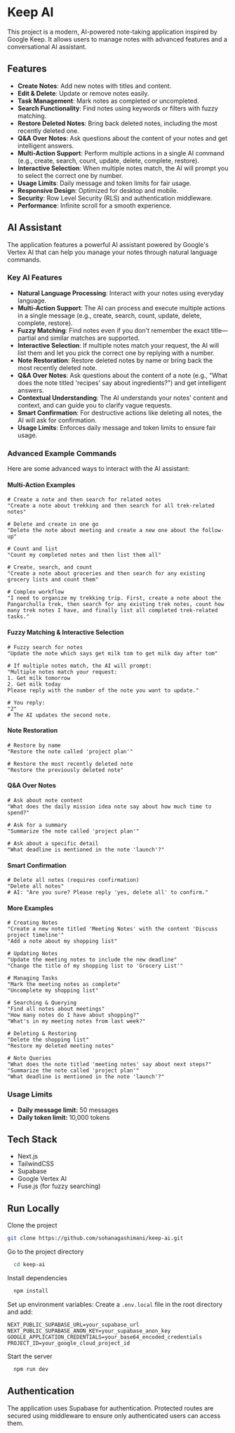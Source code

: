 # Keep AI

This project is a modern, AI-powered note-taking application inspired by Google Keep. It allows users to manage notes with advanced features and a conversational AI assistant.

## Features

- **Create Notes**: Add new notes with titles and content.
- **Edit & Delete**: Update or remove notes easily.
- **Task Management**: Mark notes as completed or uncompleted.
- **Search Functionality**: Find notes using keywords or filters with fuzzy matching.
- **Restore Deleted Notes**: Bring back deleted notes, including the most recently deleted one.
- **Q&A Over Notes**: Ask questions about the content of your notes and get intelligent answers.
- **Multi-Action Support**: Perform multiple actions in a single AI command (e.g., create, search, count, update, delete, complete, restore).
- **Interactive Selection**: When multiple notes match, the AI will prompt you to select the correct one by number.
- **Usage Limits**: Daily message and token limits for fair usage.
- **Responsive Design**: Optimized for desktop and mobile.
- **Security**: Row Level Security (RLS) and authentication middleware.
- **Performance**: Infinite scroll for a smooth experience.

## AI Assistant

The application features a powerful AI assistant powered by Google's Vertex AI that can help you manage your notes through natural language commands.

### Key AI Features

- **Natural Language Processing**: Interact with your notes using everyday language.
- **Multi-Action Support**: The AI can process and execute multiple actions in a single message (e.g., create, search, count, update, delete, complete, restore).
- **Fuzzy Matching**: Find notes even if you don't remember the exact title—partial and similar matches are supported.
- **Interactive Selection**: If multiple notes match your request, the AI will list them and let you pick the correct one by replying with a number.
- **Note Restoration**: Restore deleted notes by name or bring back the most recently deleted note.
- **Q&A Over Notes**: Ask questions about the content of a note (e.g., "What does the note titled 'recipes' say about ingredients?") and get intelligent answers.
- **Contextual Understanding**: The AI understands your notes' content and context, and can guide you to clarify vague requests.
- **Smart Confirmation**: For destructive actions like deleting all notes, the AI will ask for confirmation.
- **Usage Limits**: Enforces daily message and token limits to ensure fair usage.

### Advanced Example Commands

Here are some advanced ways to interact with the AI assistant:

#### Multi-Action Examples

```plaintext
# Create a note and then search for related notes
"Create a note about trekking and then search for all trek-related notes"

# Delete and create in one go
"Delete the note about meeting and create a new one about the follow-up"

# Count and list
"Count my completed notes and then list them all"

# Create, search, and count
"Create a note about groceries and then search for any existing grocery lists and count them"

# Complex workflow
"I need to organize my trekking trip. First, create a note about the Pangarchulla trek, then search for any existing trek notes, count how many trek notes I have, and finally list all completed trek-related tasks."
```

#### Fuzzy Matching & Interactive Selection

```plaintext
# Fuzzy search for notes
"Update the note which says get milk tom to get milk day after tom"

# If multiple notes match, the AI will prompt:
"Multiple notes match your request:
1. Get milk tomorrow
2. Get milk today
Please reply with the number of the note you want to update."

# You reply:
"2"
# The AI updates the second note.
```

#### Note Restoration

```plaintext
# Restore by name
"Restore the note called 'project plan'"

# Restore the most recently deleted note
"Restore the previously deleted note"
```

#### Q&A Over Notes

```plaintext
# Ask about note content
"What does the daily mission idea note say about how much time to spend?"

# Ask for a summary
"Summarize the note called 'project plan'"

# Ask about a specific detail
"What deadline is mentioned in the note 'launch'?"
```

#### Smart Confirmation

```plaintext
# Delete all notes (requires confirmation)
"Delete all notes"
# AI: "Are you sure? Please reply 'yes, delete all' to confirm."
```

#### More Examples

```plaintext
# Creating Notes
"Create a new note titled 'Meeting Notes' with the content 'Discuss project timeline'"
"Add a note about my shopping list"

# Updating Notes
"Update the meeting notes to include the new deadline"
"Change the title of my shopping list to 'Grocery List'"

# Managing Tasks
"Mark the meeting notes as complete"
"Uncomplete my shopping list"

# Searching & Querying
"Find all notes about meetings"
"How many notes do I have about shopping?"
"What's in my meeting notes from last week?"

# Deleting & Restoring
"Delete the shopping list"
"Restore my deleted meeting notes"

# Note Queries
"What does the note titled 'meeting notes' say about next steps?"
"Summarize the note called 'project plan'"
"What deadline is mentioned in the note 'launch'?"
```

### Usage Limits

- **Daily message limit:** 50 messages
- **Daily token limit:** 10,000 tokens

## Tech Stack

- Next.js
- TailwindCSS
- Supabase
- Google Vertex AI
- Fuse.js (for fuzzy searching)

## Run Locally

Clone the project

```bash
git clone https://github.com/sohanagashimani/keep-ai.git
```

Go to the project directory

```bash
  cd keep-ai
```

Install dependencies

```bash
  npm install
```

Set up environment variables:
Create a `.env.local` file in the root directory and add:

```env
NEXT_PUBLIC_SUPABASE_URL=your_supabase_url
NEXT_PUBLIC_SUPABASE_ANON_KEY=your_supabase_anon_key
GOOGLE_APPLICATION_CREDENTIALS=your_base64_encoded_credentials
PROJECT_ID=your_google_cloud_project_id
```

Start the server

```bash
  npm run dev
```

## Authentication

The application uses Supabase for authentication. Protected routes are secured using middleware to ensure only authenticated users can access them.
